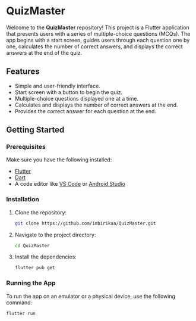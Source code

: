 # QuizMaster

Welcome to the **QuizMaster** repository! This project is a Flutter application that presents users with a series of multiple-choice questions (MCQs). The app begins with a start screen, guides users through each question one by one, calculates the number of correct answers, and displays the correct answers at the end of the quiz.

## Features

- Simple and user-friendly interface.
- Start screen with a button to begin the quiz.
- Multiple-choice questions displayed one at a time.
- Calculates and displays the number of correct answers at the end.
- Provides the correct answer for each question at the end.

## Getting Started

### Prerequisites

Make sure you have the following installed:

- [Flutter](https://flutter.dev/docs/get-started/install)
- [Dart](https://dart.dev/get-dart)
- A code editor like [VS Code](https://code.visualstudio.com/) or [Android Studio](https://developer.android.com/studio)

### Installation

1. Clone the repository:
   ```bash
   git clone https://github.com/imbirikaa/QuizMaster.git
   ```
2. Navigate to the project directory:
   ```bash
   cd QuizMaster
   ```
3. Install the dependencies:
   ```bash
   flutter pub get
   ```

### Running the App

To run the app on an emulator or a physical device, use the following command:

```bash
flutter run
```
